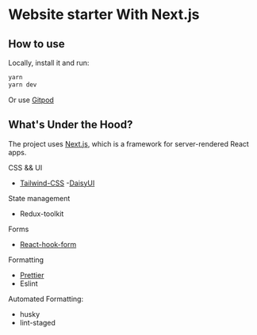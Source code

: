 # Website starter With Next.js

## How to use

Locally, install it and run:

```sh
yarn
yarn dev
```

Or use [Gitpod](https://www.gitpod.io/docs/gitlab-integration)

## <!-- #default-branch-switch -->

## What's Under the Hood?

The project uses [Next.js](https://github.com/vercel/next.js), which is a framework for server-rendered React apps.

CSS && UI

- [Tailwind-CSS](https://tailwindcss.com/) -[DaisyUI](https://daisyui.com/)

State management

- Redux-toolkit

Forms

- [React-hook-form](https://react-hook-form.com/)

Formatting

- [Prettier](https://github.com/prettier/prettier)
- Eslint

Automated Formatting:

- husky
- lint-staged
